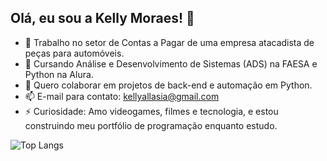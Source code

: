 ## Olá, eu sou a Kelly Moraes! 👋

- 🔭 Trabalho no setor de Contas a Pagar de uma empresa atacadista de peças para automóveis.
- 🌱 Cursando Análise e Desenvolvimento de Sistemas (ADS) na FAESA e Python na Alura.
- 👯 Quero colaborar em projetos de back-end e automação em Python.
- 📫 E-mail para contato: kellyallasia@gmail.com
- ⚡ Curiosidade: Amo videogames, filmes e tecnologia, e estou construindo meu portfólio de programação enquanto estudo.
  

![Top Langs](https://github-readme-stats.vercel.app/api/top-langs/?username=devKellyMoraes&layout=compact&theme=dark)
